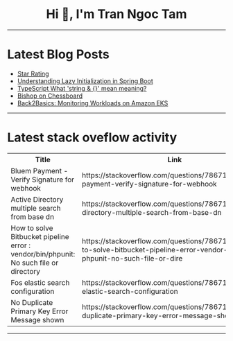<h1 align="center">Hi 👋, I'm Tran Ngoc Tam</h1>

---

# Latest Blog Posts 
<!-- BLOG-POST-LIST:START -->
- [Star Rating](https://dev.to/sportivearavind/star-rating-57da)
- [Understanding Lazy Initialization in Spring Boot](https://dev.to/tharindufdo/understanding-lazy-initialization-in-spring-boot-2fbd)
- [TypeScript What &#39;string &amp; {}&#39; mean meaning?](https://dev.to/nhannguyendevjs/typescript-what-string-mean-meaning-2f70)
- [Bishop on Chessboard](https://dev.to/sportivearavind/bishop-on-chessboard-45p2)
- [Back2Basics: Monitoring Workloads on Amazon EKS](https://dev.to/aws-builders/back2basics-monitoring-workloads-on-amazon-eks-4442)
<!-- BLOG-POST-LIST:END -->

---

# Latest stack oveflow activity
<table>
  <tr><th>Title</th><th>Link</th></tr>
  <!-- STACKOVERFLOW:START --><tr><td>Bluem Payment - Verify Signature for webhook</td><td>https://stackoverflow.com/questions/78671738/bluem-payment-verify-signature-for-webhook</td></tr><tr><td>Active Directory multiple search from base dn</td><td>https://stackoverflow.com/questions/78671650/active-directory-multiple-search-from-base-dn</td></tr><tr><td>How to solve Bitbucket pipeline error : vendor/bin/phpunit: No such file or directory</td><td>https://stackoverflow.com/questions/78671546/how-to-solve-bitbucket-pipeline-error-vendor-bin-phpunit-no-such-file-or-dire</td></tr><tr><td>Fos elastic search configuration</td><td>https://stackoverflow.com/questions/78671422/fos-elastic-search-configuration</td></tr><tr><td>No Duplicate Primary Key Error Message shown</td><td>https://stackoverflow.com/questions/78671363/no-duplicate-primary-key-error-message-shown</td></tr><!-- STACKOVERFLOW:END -->
</table>

---


